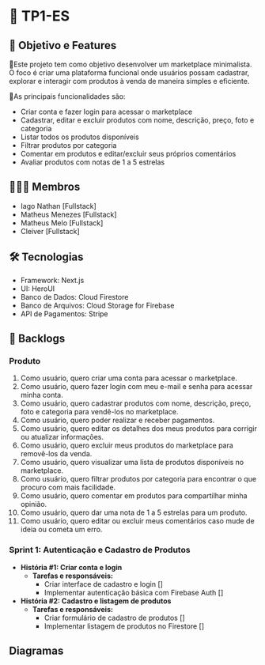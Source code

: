 # 📝 TP1-ES
## 🎯 Objetivo e Features
📍Este projeto tem como objetivo desenvolver um marketplace minimalista. O foco é criar uma plataforma funcional onde usuários possam cadastrar, explorar e interagir com produtos à venda de maneira simples e eficiente. 

📍As principais funcionalidades são:
- Criar conta e fazer login para acessar o marketplace
- Cadastrar, editar e excluir produtos com nome, descrição, preço, foto e categoria
- Listar todos os produtos disponíveis
- Filtrar produtos por categoria
- Comentar em produtos e editar/excluir seus próprios comentários
- Avaliar produtos com notas de 1 a 5 estrelas


## 👨🏾‍💻 Membros
- Iago Nathan [Fullstack]
- Matheus Menezes [Fullstack]
- Matheus Melo [Fullstack]
- Cleiver [Fullstack]

## 🛠️ Tecnologias
- Framework: Next.js
- UI: HeroUI
- Banco de Dados: Cloud Firestore
- Banco de Arquivos: Cloud Storage for Firebase
- API de Pagamentos: Stripe

## 🔄 Backlogs
### Produto
1. Como usuário, quero criar uma conta para acessar o marketplace.
2. Como usuário, quero fazer login com meu e-mail e senha para acessar minha conta.
3. Como usuário, quero cadastrar produtos com nome, descrição, preço, foto e categoria para vendê-los no marketplace.
4. Como usuário, quero poder realizar e receber pagamentos.
5. Como usuário, quero editar os detalhes dos meus produtos para corrigir ou atualizar informações.
6. Como usuário, quero excluir meus produtos do marketplace para removê-los da venda.
7. Como usuário, quero visualizar uma lista de produtos disponíveis no marketplace.
8. Como usuário, quero filtrar produtos por categoria para encontrar o que procuro com mais facilidade.
9. Como usuário, quero comentar em produtos para compartilhar minha opinião.
10. Como usuário, quero dar uma nota de 1 a 5 estrelas para um produto.
11. Como usuário, quero editar ou excluir meus comentários caso mude de ideia ou cometa um erro.

### Sprint 1: Autenticação e Cadastro de Produtos
- **História #1: Criar conta e login**
  - **Tarefas e responsáveis:**
    - Criar interface de cadastro e login []
    - Implementar autenticação básica com Firebase Auth []
- **História #2: Cadastro e listagem de produtos**
  - **Tarefas e responsáveis:**
    - Criar formulário de cadastro de produtos []
    - Implementar listagem de produtos no Firestore []

## Diagramas
